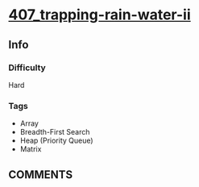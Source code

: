 # [407_trapping-rain-water-ii](https://leetcode.com/problems/trapping-rain-water-ii)

## Info

### Difficulty

Hard

### Tags

- Array
- Breadth-First Search
- Heap (Priority Queue)
- Matrix

## __COMMENTS__

> 
